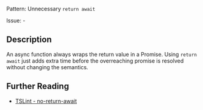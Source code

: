 Pattern: Unnecessary `return await`

Issue: -

## Description

An async function always wraps the return value in a Promise. Using `return await` just adds extra time before the overreaching promise is resolved without changing the semantics.

## Further Reading

* [TSLint - no-return-await](https://palantir.github.io/tslint/rules/no-return-await)